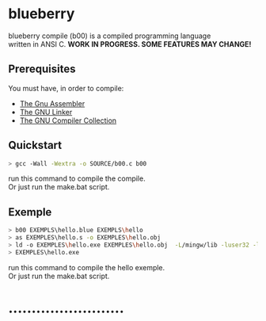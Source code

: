 # blueberry
blueberry compile (b00) is a compiled programming language  
written in ANSI C.
**WORK IN PROGRESS. SOME FEATURES MAY CHANGE!**  
## Prerequisites
You must have, in order to compile:
- [The Gnu Assembler](https://fr.wikipedia.org/wiki/GNU_Assembler)
- [The GNU Linker](https://fr.wikipedia.org/wiki/GNU_linker)
- [The GNU Compiler Collection](https://en.wikipedia.org/wiki/GNU_Compiler_Collection)
## Quickstart
```bash
> gcc -Wall -Wextra -o SOURCE/b00.c b00
```
run this command to compile the compile.  
Or just run the make.bat script.

## Exemple
```bash
> b00 EXEMPLS\hello.blue EXEMPLS\hello
> as EXEMPLES\hello.s -o EXEMPLES\hello.obj
> ld -o EXEMPLES\hello.exe EXEMPLES\hello.obj  -L/mingw/lib -luser32 -lkernel32 -lmsvcrt
> EXEMPLES\hello.exe
```
run this command to compile the hello exemple.  
Or just run the make.bat script.
# .........................
